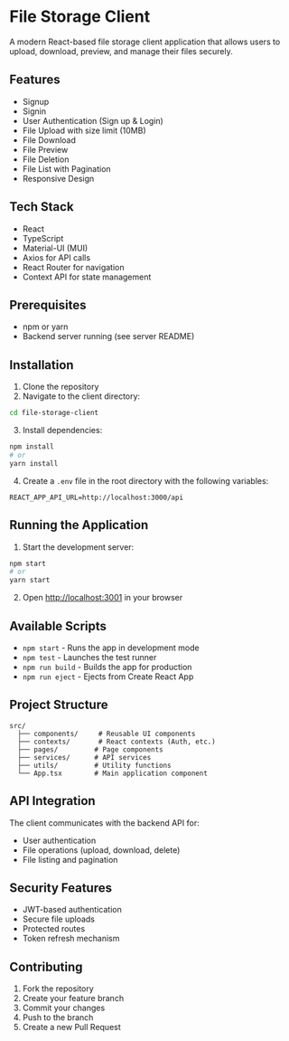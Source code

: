 # File Storage Client

A modern React-based file storage client application that allows users to upload, download, preview, and manage their files securely.

## Features

-  Signup
-  Signin
-  User Authentication (Sign up & Login)
-  File Upload with size limit (10MB)
-  File Download
-  File Preview
-  File Deletion
-  File List with Pagination
-  Responsive Design

## Tech Stack

- React
- TypeScript
- Material-UI (MUI)
- Axios for API calls
- React Router for navigation
- Context API for state management

## Prerequisites

- npm or yarn
- Backend server running (see server README)

## Installation

1. Clone the repository
2. Navigate to the client directory:
```bash
cd file-storage-client
```

3. Install dependencies:
```bash
npm install
# or
yarn install
```

4. Create a `.env` file in the root directory with the following variables:
```
REACT_APP_API_URL=http://localhost:3000/api
```

## Running the Application

1. Start the development server:
```bash
npm start
# or
yarn start
```

2. Open [http://localhost:3001](http://localhost:3001) in your browser

## Available Scripts

- `npm start` - Runs the app in development mode
- `npm test` - Launches the test runner
- `npm run build` - Builds the app for production
- `npm run eject` - Ejects from Create React App

## Project Structure

```
src/
  ├── components/     # Reusable UI components
  ├── contexts/       # React contexts (Auth, etc.)
  ├── pages/         # Page components
  ├── services/      # API services
  ├── utils/         # Utility functions
  └── App.tsx        # Main application component
```

## API Integration

The client communicates with the backend API for:
- User authentication
- File operations (upload, download, delete)
- File listing and pagination

## Security Features

- JWT-based authentication
- Secure file uploads
- Protected routes
- Token refresh mechanism

## Contributing

1. Fork the repository
2. Create your feature branch
3. Commit your changes
4. Push to the branch
5. Create a new Pull Request
